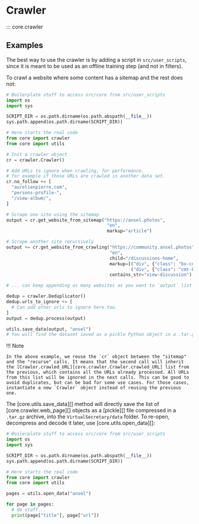 # Crawler

::: core.crawler

<style>
/* Hide core.crawler.web_page attributes in TOC */
li a[href^='#core.crawler.web_page.'] { display: none; }
</style>

## Examples

The best way to use the crawler is by adding a script in `src/user_scripts`, since it is meant to be used as an offline training step (and not in filters).

To crawl a website where some content has a sitemap and the rest does not:

```python
# Boilerplate stuff to access src/core from src/user_scripts
import os
import sys

SCRIPT_DIR = os.path.dirname(os.path.abspath(__file__))
sys.path.append(os.path.dirname(SCRIPT_DIR))

# Here starts the real code
from core import crawler
from core import utils

# Init a crawler object
cr = crawler.Crawler()

# Add URLs to ignore when crawling, for performance.
# for example if those URLs are crawled in another data set.
cr.no_follow += [
  "aurelienpierre.com",
  "persons-profile-",
  "/view-album/",
]

# Scrape one site using the sitemap
output = cr.get_website_from_sitemap("https://ansel.photos",
                                      "en",
                                      markup="article")

# Scrape another site recursively
output += cr.get_website_from_crawling("https://community.ansel.photos",
                                       "en",
                                       child="/discussions-home",
                                       markup=[("div", {"class": "bx-content-description"}),
                                               ("div", {"class": "cmt-body"})],
                                       contains_str="view-discussion")

# ... can keep appending as many websites as you want to `output` list

dedup = crawler.Deduplicator()
dedup.urls_to_ignore += [
  # Can add other urls to ignore here too.
]
output = dedup.process(output)

utils.save_data(output, "ansel")
# You will find the dataset saved as a pickle Python object in a .tar.gz in ./data/
```

!!! Note

    In the above example, we reuse the `cr` object between the "sitemap" and the "recurse" calls. It means that the second call will inherit the [Crawler.crawled_URL][core.crawler.Crawler.crawled_URL] list from the previous, which contains all the URLs already processed. All URLs from this list will be ignored in the next calls. This can be good to avoid duplicates, but can be bad for some use cases. For those cases, instantiate a new `Crawler` object instead of reusing the previous one.


The [core.utils.save_data][] method will directly save the list of [core.crawler.web_page][] objects as a [pickle][] file compressed in a `.tar.gz` archive, into the `VirtualSecretary/data` folder. To re-open, decompress and decode it later, use [core.utils.open_data][]:

```python
# Boilerplate stuff to access src/core from src/user_scripts
import os
import sys

SCRIPT_DIR = os.path.dirname(os.path.abspath(__file__))
sys.path.append(os.path.dirname(SCRIPT_DIR))

# Here starts the real code
from core import crawler
from core import utils

pages = utils.open_data("ansel")

for page in pages:
  # do stuff...
  print(page["title"], page["url"])
```
